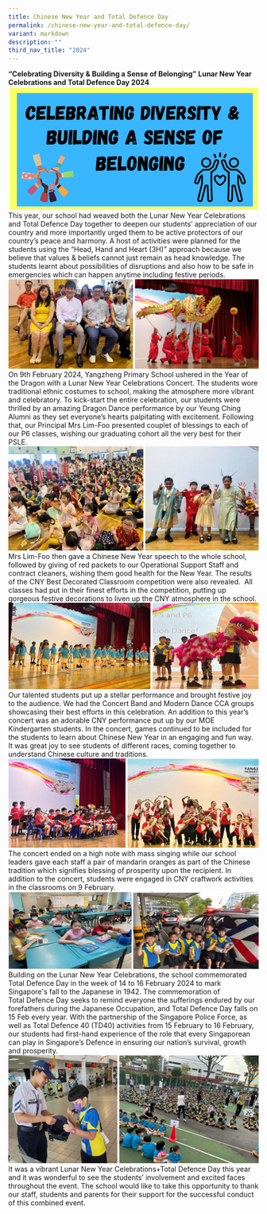 ```yaml
---
title: Chinese New Year and Total Defence Day
permalink: /chinese-new-year-and-total-defence-day/
variant: markdown
description: ""
third_nav_title: "2024"
---
```

**“Celebrating Diversity & Building a Sense of Belonging”**
**Lunar New Year Celebrations and Total Defence Day 2024**
![](/images/2024%20Events/CNYTDD/1.png)
This year, our school had weaved both the Lunar New Year Celebrations and Total Defence Day together to deepen our students’ appreciation of our country and more importantly urged them to be active protectors of our country’s peace and harmony. A host of activities were planned for the students using the “Head, Hand and Heart (3H)” approach because we believe that values & beliefs cannot just remain as head knowledge. The students learnt about possibilities of disruptions and also how to be safe in emergencies which can happen anytime including festive periods.
![](/images/2024%20Events/CNYTDD/2.png)
On 9th February 2024, Yangzheng Primary School ushered in the Year of the Dragon with a Lunar New Year Celebrations Concert. The students wore traditional ethnic costumes to school, making the atmosphere more vibrant and celebratory. To kick-start the entire celebration, our students were thrilled by an amazing Dragon Dance performance by our Yeung Ching Alumni as they set everyone’s hearts palpitating with excitement. Following that, our Principal Mrs Lim-Foo presented couplet of blessings to each of our P6 classes, wishing our graduating cohort all the very best for their PSLE.
![](/images/2024%20Events/CNYTDD/3.png)
Mrs Lim-Foo then gave a Chinese New Year speech to the whole school, followed by giving of red packets to our Operational Support Staff and contract cleaners, wishing them good health for the New Year. The results of the CNY Best Decorated Classroom competition were also revealed.  All classes had put in their finest efforts in the competition, putting up gorgeous festive decorations to liven up the CNY atmosphere in the school.
![](/images/2024%20Events/CNYTDD/4.png)
Our talented students put up a stellar performance and brought festive joy to the audience. We had the Concert Band and Modern Dance CCA groups showcasing their best efforts in this celebration. An addition to this year’s concert was an adorable CNY performance put up by our MOE Kindergarten students. In the concert, games continued to be included for the students to learn about Chinese New Year in an engaging and fun way. It was great joy to see students of different races, coming together to understand Chinese culture and traditions.
![](/images/2024%20Events/CNYTDD/5.png)
The concert ended on a high note with mass singing while our school leaders gave each staff a pair of mandarin oranges as part of the Chinese tradition which signifies blessing of prosperity upon the recipient. In addition to the concert, students were engaged in CNY craftwork activities in the classrooms on 9 February.
![](/images/2024%20Events/CNYTDD/6.png)
Building on the Lunar New Year Celebrations, the school commemorated Total Defence Day in the week of 14 to 16 February 2024 to mark Singapore's fall to the Japanese in 1942. The commemoration of Total Defence Day seeks to remind everyone the sufferings endured by our forefathers during the Japanese Occupation, and Total Defence Day falls on 15 Feb every year. With the partnership of the Singapore Police Force, as well as Total Defence 40 (TD40) activities from 15 February to 16 February, our students had first-hand experience of the role that every Singaporean can play in Singapore’s Defence in ensuring our nation’s survival, growth and prosperity.
![](/images/2024%20Events/CNYTDD/7.png)
It was a vibrant Lunar New Year Celebrations+Total Defence Day this year and it was wonderful to see the students’ involvement and excited faces throughout the event. The school would like to take this opportunity to thank our staff, students and parents for their support for the successful conduct of this combined event.